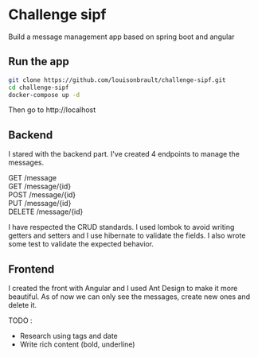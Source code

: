 # Challenge sipf
 Build a message management app based on spring boot and angular

## Run the app
```sh
git clone https://github.com/louisonbrault/challenge-sipf.git
cd challenge-sipf
docker-compose up -d
```

Then go to http://localhost

## Backend
I stared with the backend part. I've created 4 endpoints to manage the messages.

GET /message <br>
GET /message/{id} <br>
POST /message/{id} <br>
PUT /message/{id} <br>
DELETE /message/{id} <br>

I have respected the CRUD standards. I used lombok to avoid writing getters and setters and I use hibernate to validate the fields. I also wrote some test to validate the expected behavior.

## Frontend
I created the front with Angular and I used Ant Design to make it more beautiful. As of now we can only see the messages, create new ones and delete it.

TODO :
- Research using tags and date
- Write rich content (bold, underline)

